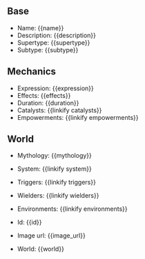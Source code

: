 ## Base
- <span class="text-field" data-tooltip="Text">Name</span>: {{name}}
- <span class="text-field" data-tooltip="Text">Description</span>: {{description}}
- <span class="text-field" data-tooltip="Text">Supertype</span>: {{supertype}}
- <span class="text-field" data-tooltip="Text">Subtype</span>: {{subtype}}

## Mechanics
- <span class="string" data-tooltip="Text">Expression</span>: {{expression}}
- <span class="string" data-tooltip="Text">Effects</span>: {{effects}}
- <span class="integer" data-tooltip="Number, max: 0">Duration</span>: {{duration}}
- <span class="multi-link-field" data-tooltip="Multi Object">Catalysts</span>: {{linkify catalysts}}
- <span class="multi-link-field" data-tooltip="Multi Ability">Empowerments</span>: {{linkify empowerments}}

## World
- <span class="string" data-tooltip="Text">Mythology</span>: {{mythology}}
- <span class="link-field" data-tooltip="Single Phenomenon">System</span>: {{linkify system}}
- <span class="multi-link-field" data-tooltip="Multi Construct">Triggers</span>: {{linkify triggers}}
- <span class="multi-link-field" data-tooltip="Multi Character">Wielders</span>: {{linkify wielders}}
- <span class="multi-link-field" data-tooltip="Multi Location">Environments</span>: {{linkify environments}}

- <span class="text-field" data-tooltip="Text">Id</span>: {{id}}
- <span class="text-field" data-tooltip="Text">Image url</span>: {{image_url}}
- <span class="text-field" data-tooltip="Text">World</span>: {{world}}


